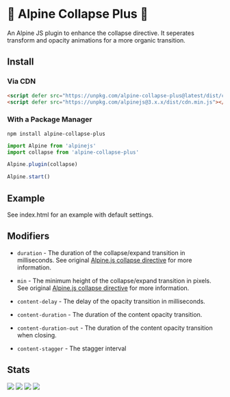 # 📂 Alpine Collapse Plus 📂

An Alpine JS plugin to enhance the collapse directive. It seperates transform and opacity animations for a more organic transition.

## Install

### Via CDN

```html
<script defer src="https://unpkg.com/alpine-collapse-plus@latest/dist/collapse-plus.min.js"></script>
<script defer src="https://unpkg.com/alpinejs@3.x.x/dist/cdn.min.js"></script>
```

### With a Package Manager

```shell
npm install alpine-collapse-plus
```

```js
import Alpine from 'alpinejs'
import collapse from 'alpine-collapse-plus'

Alpine.plugin(collapse)

Alpine.start()
```

## Example

See index.html for an example with default settings.

## Modifiers

- `duration` - The duration of the collapse/expand transition in milliseconds. See original [Alpine.js collapse directive](https://alpinejs.dev/plugins/collapse#duration) for more information.
- `min` - The minimum height of the collapse/expand transition in pixels. See original [Alpine.js collapse directive](https://alpinejs.dev/plugins/collapse#min) for more information.

- `content-delay` - The delay of the opacity transition in milliseconds.
- `content-duration` - The duration of the content opacity transition.
- `content-duration-out` - The duration of the content opacity transition when closing.
- `content-stagger` - The stagger interval

## Stats

![](https://img.shields.io/bundlephobia/min/alpine-collapse-plus)
![](https://img.shields.io/npm/v/alpine-collapse-plus)
![](https://img.shields.io/npm/dt/alpine-collapse-plus)
![](https://img.shields.io/github/license/markmead/alpine-collapse-plus)
